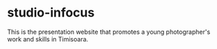 # studio-infocus
This is the presentation website that promotes a young photographer's work and skills in Timisoara.
